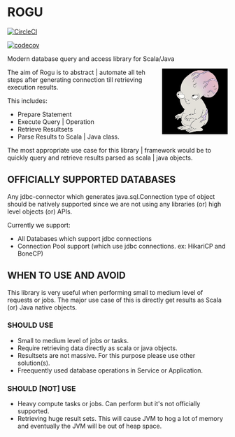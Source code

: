 # ROGU

[![CircleCI](https://circleci.com/gh/bharanikrishna7/rogu/tree/main.svg?style=shield)](https://circleci.com/gh/bharanikrishna7/rogu/tree/main)

[![codecov](https://codecov.io/gh/bharanikrishna7/rogu/branch/main/graph/badge.svg)](https://codecov.io/gh/bharanikrishna7/rogu)

Modern database query and access library for Scala/Java

<img align="right" src="logos/rogu.jpg" height="150px" width="150px"/>

The aim of Rogu is to abstract | automate all teh steps after generating connection till retrieving execution results. 

This includes:
* Prepare Statement
* Execute Query | Operation
* Retrieve Resultsets
* Parse Results to Scala | Java class.

The most appropriate use case for this library | framework would be to quickly query and retrieve results parsed as scala | java objects. 

## OFFICIALLY SUPPORTED DATABASES
Any jdbc-connector which generates java.sql.Connection type of object should be natively supported since we are not using any libraries (or) high level objects (or) APIs.

Currently we support:
* All Databases which support jdbc connections
* Connection Pool support (which use jdbc connections. ex: HikariCP and BoneCP)

## WHEN TO USE AND AVOID
This library is very useful when performing small to medium level of requests or jobs. The major use case of this is directly get results as Scala (or) Java native objects.
### SHOULD USE
* Small to medium level of jobs or tasks.
* Require retrieving data directly as scala or java objects.
* Resultsets are not massive. For this purpose please use other solution(s).
* Freequently used database operations in Service or Application. 

### SHOULD [NOT] USE
* Heavy compute tasks or jobs. Can perform but it's not officially supported.
* Retrieving huge result sets. This will cause JVM to hog a lot of memory and eventually the JVM will be out of heap space.
